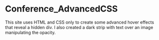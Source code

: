 # Conference_AdvancedCSS
This site uses HTML and CSS only to create some advanced hover effects that reveal a hidden div. I also created a dark strip with text over an image manipulating the opacity.

